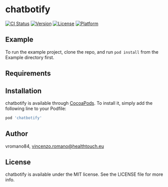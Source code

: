 # chatbotify

[![CI Status](https://img.shields.io/travis/vromano84/chatbotify.svg?style=flat)](https://travis-ci.org/vromano84/chatbotify)
[![Version](https://img.shields.io/cocoapods/v/chatbotify.svg?style=flat)](https://cocoapods.org/pods/chatbotify)
[![License](https://img.shields.io/cocoapods/l/chatbotify.svg?style=flat)](https://cocoapods.org/pods/chatbotify)
[![Platform](https://img.shields.io/cocoapods/p/chatbotify.svg?style=flat)](https://cocoapods.org/pods/chatbotify)

## Example

To run the example project, clone the repo, and run `pod install` from the Example directory first.

## Requirements

## Installation

chatbotify is available through [CocoaPods](https://cocoapods.org). To install
it, simply add the following line to your Podfile:

```ruby
pod 'chatbotify'
```

## Author

vromano84, vincenzo.romano@healthtouch.eu

## License

chatbotify is available under the MIT license. See the LICENSE file for more info.
